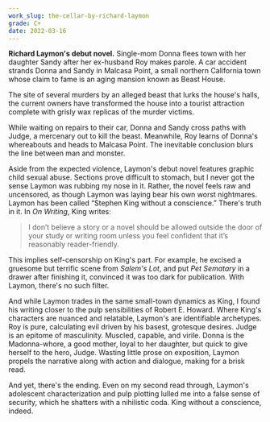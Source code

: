 ```yaml
---
work_slug: the-cellar-by-richard-laymon
grade: C+
date: 2022-03-16
---
```


**Richard Laymon's debut novel.** Single-mom Donna flees town with her daughter Sandy after her ex-husband Roy makes parole. A car accident strands Donna and Sandy in Malcasa Point, a small northern California town whose claim to fame is an aging mansion known as Beast House.

<!-- end -->

The site of several murders by an alleged beast that lurks the house's halls, the current owners have transformed the house into a tourist attraction complete with grisly wax replicas of the murder victims.

While waiting on repairs to their car, Donna and Sandy cross paths with Judge, a mercenary out to kill the beast. Meanwhile, Roy learns of Donna's whereabouts and heads to Malcasa Point. The inevitable conclusion blurs the line between man and monster.

Aside from the expected violence, Laymon's debut novel features graphic child sexual abuse. Sections prove difficult to stomach, but I never got the sense Laymon was rubbing my nose in it. Rather, the novel feels raw and uncensored, as though Laymon was laying bear his own worst nightmares. Laymon has been called “Stephen King without a conscience.” There's truth in it. In <span data-work-slug="on-writing-by-stephen-king">_On Writing_</span>, King writes:

> I don’t believe a story or a novel should be allowed outside the door of your study or writing room unless you feel confident that it’s reasonably reader-friendly.

This implies self-censorship on King's part. For example, he excised a gruesome but terrific scene from <span data-work-slug="salems-lot-by-stephen-king">_Salem's Lot_</span>, and put <span data-work-slug="pet-sematary-by-stephen-king">_Pet Sematary_</span> in a drawer after finishing it, convinced it was too dark for publication. With Laymon, there's no such filter.

And while Laymon trades in the same small-town dynamics as King, I found his writing closer to the pulp sensibilities of Robert E. Howard. Where King's characters are nuanced and relatable, Laymon's are identifiable archetypes. Roy is pure, calculating evil driven by his basest, grotesque desires. Judge is an epitome of masculinity. Muscled, capable, and virile. Donna is the Madonna-whore, a good mother, loyal to her daughter, but quick to give herself to the hero, Judge. Wasting little prose on exposition, Laymon propels the narrative along with action and dialogue, making for a brisk read.

And yet, there's the ending. Even on my second read through, Laymon's adolescent characterization and pulp plotting lulled me into a false sense of security, which he shatters with a nihilistic coda. King without a conscience, indeed.
